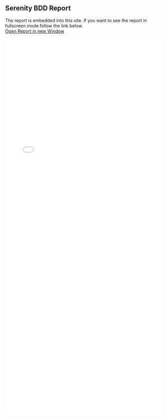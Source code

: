 ## Serenity BDD Report

The report is embedded into this site. If you want to see the report in fullscreen mode follow the link below.<br />
<a href="serenity/index.html" target="_blank">Open Report in new Window</a>

<div style="width:100%; height:1200px;">
  <iframe src="serenity/index.html" frameborder="0" style="width:100%; height:100%;">
    <p>Your browser does not support iframes.</p>
  </iframe>
</div>